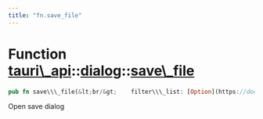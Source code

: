 ```yaml
---
title: "fn.save_file"
---
```


Function [tauri\\\_api](/api/rust/tauri\_api/../index.html)::[dialog](/api/rust/tauri\_api/index.html)::[save\\\_file](/api/rust/tauri\_api/)
=============================================================================================================================================

```rust
pub fn save\\\_file(&lt;br/&gt;    filter\\\_list: [Option](https://doc.rust-lang.org/nightly/core/option/enum.Option.html "enum core::option::Option")&lt;[String](https://doc.rust-lang.org/nightly/alloc/string/struct.String.html "struct alloc::string::String")\&gt;, &lt;br/&gt;    default\\\_path: [Option](https://doc.rust-lang.org/nightly/core/option/enum.Option.html "enum core::option::Option")&lt;[String](https://doc.rust-lang.org/nightly/alloc/string/struct.String.html "struct alloc::string::String")\&gt;&lt;br/&gt;) -&gt; [Result](/api/rust/tauri\_api/../../tauri\_api/type.Result.html "type tauri\_api::Result")&lt;[Response](/api/rust/tauri\_api/../../tauri\_api/dialog/enum.Response.html "enum tauri\_api::dialog::Response")\&gt;
```

Open save dialog
      